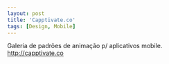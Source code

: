 ```yaml
---
layout: post
title: 'Capptivate.co'
tags: [Design, Mobile]
---
```


Galeria de padrões de animação p/ aplicativos mobile.<br>
<http://capptivate.co>
